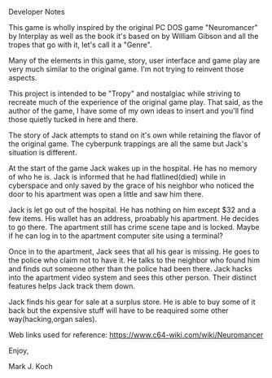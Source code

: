 Developer Notes


This game is wholly inspired by the original PC DOS game "Neuromancer" by 
Interplay as well as the book it's based on by William Gibson and all the tropes 
that go with it, let's call it a "Genre".

Many of the elements in this game, story, user interface and game play are very
much similar to the original game.  I'm not trying to reinvent those aspects.

This project is intended to be "Tropy" and nostalgiac while striving to recreate 
much of the experience of the original game play.  That said, as the author of 
the game, I have some of my own ideas to insert and you'll find those quietly 
tucked in here and there.

The story of Jack attempts to stand on it's own while retaining the flavor of
the original game.   The cyberpunk trappings are all the same but Jack's
situation is different.   

At the start of the game Jack wakes up in the hospital.  He has no memory of
who he is.  Jack is informed that he had flatlined(died) while in cyberspace
and only saved by the grace of his neighbor who noticed the door to his
apartment was open a little and saw him there.

Jack is let go out of the hospital.  He has nothing on him except $32 and a few
items.  His wallet has an address, proabably his apartment.  He decides to go
there.   The apartment still has crime scene tape and is locked.  Maybe if
he can log in to the apartment computer site using a terminal?

Once in to the apartment, Jack sees that all his gear is missing.  He goes
to the police who claim not to have it.   He talks to the neighbor who found
him and finds out someone other than the police had been there.  Jack hacks
into the apartment video system and sees this other person. Their distinct
features helps Jack track them down.

Jack finds his gear for sale at a surplus store.  He is able to buy some of it
back but the expensive stuff will have to be reaquired some other way(hacking,organ sales).


Web links used for reference:
https://www.c64-wiki.com/wiki/Neuromancer


Enjoy,

Mark J. Koch
